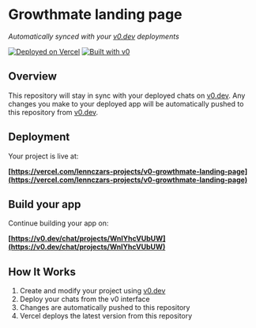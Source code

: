 # Growthmate landing page

*Automatically synced with your [v0.dev](https://v0.dev) deployments*

[![Deployed on Vercel](https://img.shields.io/badge/Deployed%20on-Vercel-black?style=for-the-badge&logo=vercel)](https://vercel.com/lennczars-projects/v0-growthmate-landing-page)
[![Built with v0](https://img.shields.io/badge/Built%20with-v0.dev-black?style=for-the-badge)](https://v0.dev/chat/projects/WnlYhcVUbUW)

## Overview

This repository will stay in sync with your deployed chats on [v0.dev](https://v0.dev).
Any changes you make to your deployed app will be automatically pushed to this repository from [v0.dev](https://v0.dev).

## Deployment

Your project is live at:

**[https://vercel.com/lennczars-projects/v0-growthmate-landing-page](https://vercel.com/lennczars-projects/v0-growthmate-landing-page)**

## Build your app

Continue building your app on:

**[https://v0.dev/chat/projects/WnlYhcVUbUW](https://v0.dev/chat/projects/WnlYhcVUbUW)**

## How It Works

1. Create and modify your project using [v0.dev](https://v0.dev)
2. Deploy your chats from the v0 interface
3. Changes are automatically pushed to this repository
4. Vercel deploys the latest version from this repository
